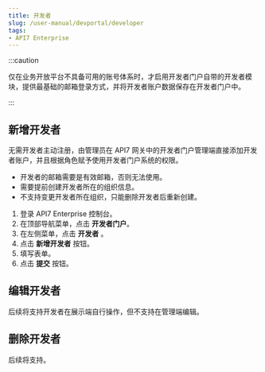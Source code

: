 ```yaml
---
title: 开发者
slug: /user-manual/devportal/developer
tags:
- API7 Enterprise
---
```


:::caution

仅在业务开放平台不具备可用的账号体系时，才启用开发者门户自带的开发者模块，提供最基础的邮箱登录方式，并将开发者账户数据保存在开发者门户中。

:::

## 新增开发者

无需开发者主动注册，由管理员在 API7 网关中的开发者门户管理端直接添加开发者账户，并且根据角色赋予使用开发者门户系统的权限。
- 开发者的邮箱需要是有效邮箱，否则无法使用。
- 需要提前创建开发者所在的组织信息。
- 不支持变更开发者所在组织，只能删除开发者后重新创建。

1. 登录 API7 Enterprise 控制台。
2. 在顶部导航菜单，点击 **开发者门户**。
3. 在左侧菜单，点击 **开发者** 。
4. 点击 **新增开发者** 按钮。
5. 填写表单。
6. 点击 **提交** 按钮。

## 编辑开发者

后续将支持开发者在展示端自行操作，但不支持在管理端编辑。

## 删除开发者

后续将支持。
